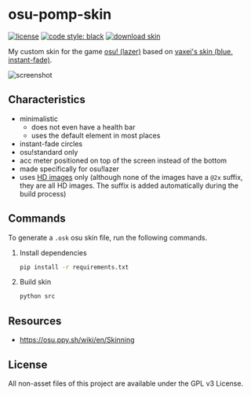 # osu-pomp-skin

[![license](https://img.shields.io/github/license/developomp/osu-pomp-skin?style=for-the-badge&color=yellow)](./LICENSE)
[![code style: black](https://img.shields.io/badge/black-black?style=for-the-badge&label=code%20style)](https://github.com/psf/black)
[![download skin](https://img.shields.io/badge/download_skin-gray?style=for-the-badge)](https://developomp.github.io/osu-pomp-skin)

My custom skin for the game [osu! (lazer)](https://github.com/ppy/osu) based on [vaxei's skin (blue, instant-fade)](https://drive.google.com/file/d/16YhU5yI4rgHFoK8PzBeFGDQoywWua417/view).

![screenshot](./.github/img/screenshot.avif)

## Characteristics

- minimalistic
  - does not even have a health bar
  - uses the default element in most places
- instant-fade circles
- osu!standard only
- acc meter positioned on top of the screen instead of the bottom
- made specifically for osu!lazer
- uses [HD images](https://github.com/ppy/osu-wiki/blob/master/wiki/Skinning/FAQ/en.md#hd-images) only
  (although none of the images have a `@2x` suffix, they are all HD images. The suffix is added automatically during the build process)

## Commands

To generate a `.osk` osu skin file, run the following commands.

1. Install dependencies
   ```bash
   pip install -r requirements.txt
   ```
2. Build skin
   ```bash
   python src
   ```

## Resources

- https://osu.ppy.sh/wiki/en/Skinning

## License

All non-asset files of this project are available under the GPL v3 License.
